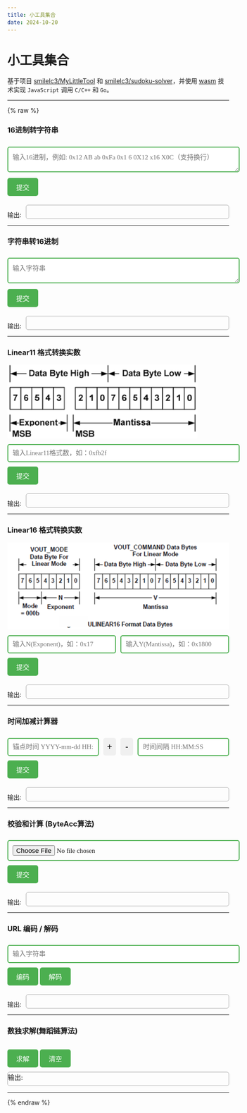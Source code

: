 ```yaml
---
title: 小工具集合
date: 2024-10-20
---
```


# 小工具集合

基于项目 [smilelc3/MyLittleTool](https://github.com/smilelc3/MyLittleTool) 和 [smilelc3/sudoku-solver](https://github.com/smilelc3/sudoku-solver)，并使用 [wasm](https://developer.mozilla.org/zh-CN/docs/WebAssembly/C_to_Wasm) 技术实现 `JavaScript` 调用 `C/C++` 和 `Go`。

---
{% raw %}
<div class="tool-section" id="Hex2Ascii">
    <h3>16进制转字符串</h3>
    <textarea placeholder="输入16进制，例如: 0x12 AB ab 0xFa 0x1 6 0X12 x16 X0C（支持换行）" id="inHexStr"></textarea>
    <button onclick="summit('Hex2Ascii', 'inHexStr', 'outAsciiStr')">提交</button>
    <div class="output-container">
        <span class="output-label">输出:</span>
        <div class="output" id="outAsciiStr"></div>
    </div>
</div>
<hr>
<div class="tool-section" id="Ascii2Hex">
    <h3>字符串转16进制</h3>
    <textarea placeholder="输入字符串" id="inAsciiStr"></textarea>
    <button onclick="summit('Ascii2Hex', 'inAsciiStr', 'outHexStr')">提交</button>
    <div class="output-container">
        <span class="output-label">输出:</span>
        <div class="output" id="outHexStr"></div>
    </div>
</div>
<hr>
<div class="tool-section" id="Linea11Trans">
    <h3>Linear11 格式转换实数</h3>
    <img src="https://raw.githubusercontent.com/smilelc3/blog/main/images/小工具集合/linear11.png" style="zoom:120%;"/>
    <input type="text" placeholder="输入Linear11格式数，如：0xfb2f" id="inLinear11" />
    <button onclick="summit('Linea11Trans', 'inLinear11', 'outRealForLinear11')">提交</button>
    <div class="output-container">
        <span class="output-label">输出:</span>
        <div class="output" id="outRealForLinear11"></div>
    </div>
</div>
<hr>
<div class="tool-section" id="Linea16Trans">
    <h3>Linear16 格式转换实数</h3>
    <img src="https://raw.githubusercontent.com/smilelc3/blog/main/images/小工具集合/linear16.png" style="zoom:50%;"/>
    <div class="input-container">
        <input type="text" placeholder="输入N(Exponent)，如：0x17" id="inLinear16Exp" />
        <input type="text" placeholder="输入Y(Mantissa)，如：0x1800" id="inLinear16Man" />
    </div>
    <button onclick="summit('Linea16Trans', 'inLinear16Exp', 'outRealForLinear16')">提交</button>
    <div class="output-container">
        <span class="output-label">输出:</span>
        <div class="output" id="outRealForLinear16"></div>
    </div>
</div>
<hr>
<div class="tool-section" id="DateTimeCalc">
    <h3>时间加减计算器</h3>
    <div class="input-container">
        <input type="text" placeholder="锚点时间 YYYY-mm-dd HH:MM:SS" id="anchorTime" />
        <button id="opAdd" class="add-button inactive" onclick="OptoggleButtons('opAdd')">+</button>
        <button id="opSub" class="sub-button inactive" onclick="OptoggleButtons('opSub')">-</button>
        <input type="text" placeholder="时间间隔 HH:MM:SS" id="durationTime" />
    </div>
    <button onclick="summit('DateTimeCalc', 'anchorTime', 'outCalcTime')">提交</button>
    <div class="output-container">
        <span class="output-label">输出:</span>
        <div class="output" id="outCalcTime"></div>
    </div>
</div>
<hr>
<div class="tool-section" id="ByteAccByMem">
    <h3>校验和计算 (ByteAcc算法)</h3>
    <input type="file" id="fileInput" />
    <button onclick="summit('ByteAcc', null, 'outByteAcc')">提交</button>
    <div class="output-container">
        <span class="output-label">输出:</span>
        <div class="output" id="outByteAcc"></div>
    </div>
</div>
<hr>
<div class="tool-section" id="UrlEncode">
    <h3>URL 编码 / 解码</h3>
    <input type="text" placeholder="输入字符串" id="inUrlStr" />
    <button onclick="summit('UrlEncode', 'inUrlStr', 'outUrlStr')">编码</button>
    <button onclick="summit('UrlDecode', 'inUrlStr', 'outUrlStr')">解码</button>
    <div class="output-container">
        <span class="output-label">输出:</span>
        <div class="output" id="outUrlStr"></div>
    </div>
</div>
<hr>
<div class="tool-section" id="sudoku">
    <h3>数独求解(舞蹈链算法)</h3>
    <table class="sudoku-table">
        <tbody id="sudoku-tbody">
        <!-- 动态生成的行和单元格将插入到这里 -->
        </tbody>
    </table>
    <button onclick="solveSudoku()">求解</button>
    <button onclick="clearSudoku()">清空</button>
    <div class="output" id="outSudoku">输出:</div>
</div>
<hr>
<script src="/js/MyLittleTool.js"></script>
<script>
    let C_Hex2Ascii, C_Ascii2Hex, C_Linear11Trans, C_Linear16Trans, C_ByteAccByMem, C_DateTimeCalc;
    // 等待 wasm 模块加载
    Module.onRuntimeInitialized = async () => {
        C_Hex2Ascii = Module.cwrap('C_Hex2Ascii', 'string', ['string']);
        C_Ascii2Hex = Module.cwrap('C_Ascii2Hex', 'string', ['string']);
        C_Linear11Trans = Module.cwrap('C_Linear11Trans', 'string', ['string']);
        C_Linear16Trans = Module.cwrap('C_Linear16Trans', 'string', ['string', 'string']);
        C_ByteAccByMem = Module.cwrap('C_ByteAccByMem', 'string', ['number', 'number']);
        C_DateTimeCalc = Module.cwrap('C_DateTimeCalc', 'string', ['string', 'string', 'string']);
        console.log("C/C++ Wasm loaded successfully");
    };
    // 调用 wasm 中导出的函数或自定义函数
    function summit(funcName, inputId, outputId) {
        let input;
        if (document.getElementById(inputId)) {
            input = document.getElementById(inputId).value;
        }
        let output;
        switch (funcName) {
            case 'Hex2Ascii':
                output = C_Hex2Ascii(input);
                break;
            case 'Ascii2Hex':
                output = C_Ascii2Hex(input);
                break;
            case 'Linea11Trans':
                output = C_Linear11Trans(input);
                break;
            case 'Linea16Trans':
                input2 = document.getElementById("inLinear16Man").value;
                output = C_Linear16Trans(input, input2);
                break;
            case 'DateTimeCalc':
                input2 = document.getElementById('opAdd').classList.contains('active') ? "+" : "-";
                input3 = document.getElementById("durationTime").value;
                output = C_DateTimeCalc(input, input2, input3);
                break;
            case 'ByteAcc':
                return doByteAcc(outputId);
            case 'UrlEncode':
                output = encodeURI(input);
                break;
            case 'UrlDecode':
                output = decodeURI(input);
                break;
        }
        updateOutput(outputId, output);
    }
    function updateOutput(outputId, output) {
        document.getElementById(outputId).innerText = `${output}`;
    }
    function doByteAcc(outputId) {
        const fileInput = document.getElementById('fileInput');
        if (fileInput.files.length === 0) {
            alert('请先选择一个文件');
            return;
        }
        const file = fileInput.files[0];
        if (file.size > 2147483648 / 2 * 0.9) {
            console.log("file size " + file.size + " is out of range")
            updateOutput(outputId, "文件过大");
            return;
        }
        reader = new FileReader();
        reader.onload = (event) => {
            updateOutput(outputId, "处理中");
            let arrayBuffer = event.target.result;
            let byteArray = new Uint8Array(arrayBuffer);
            const length = byteArray.length;
            // 分配内存并拷贝数据
            let buffer = Module._malloc(length);
            try {
                Module.HEAPU8.set(byteArray, buffer);
                byteArray = null;
                arrayBuffer = null;
                // 调用 C++ 函数打印字节
                const checksumByteAcc = C_ByteAccByMem(buffer, length);
                updateOutput(outputId, checksumByteAcc);
            } catch (error) {
                console.error("Error during C function call:", error);
                updateOutput(outputId, "处理出错");
            } finally { // 释放内存
                Module._free(buffer);
                buffer = null;
                byteArray = null;
                arrayBuffer = null;
                reader.onload = null; // 清理事件处理程序
                reader = null;
            }
        };
        reader.onprogress = (event) => {
            updateOutput(outputId, "处理中");
        }
        reader.readAsArrayBuffer(file);
    }
</script>
<script src="/js/wasm_exec.js"></script>
<script>
    let go;
    async function loadGoWasm() {
        go = new Go();
        const response = await fetch("/js/sudoku.wasm");
        const result = await WebAssembly.instantiateStreaming(response, go.importObject);
        go.run(result.instance);
    }
    loadGoWasm().then(() => {
        console.log("Go Wasm loaded successfully");
    }).catch(err => {
        console.error("Error loading Go Wasm:", err);
    });
    function solveSudoku() {
        const inputs = document.querySelectorAll('.sudoku-input'); // 获取所有输入框
        const matrix = [];
        inputs.forEach(input => {   // 将输入值转换为数字，如果为空则为 0
            matrix.push(input.value ? Number(input.value) : 0);
        });
        if (matrix.length != 81) {    // 确保数组长度为 81
            alert("输入不完整，请确保填写所有数字。");
            return;
        }
        const jsArray = Array.from(matrix);
        const ret = GO_sudoku(jsArray);
        if (ret.isSolved) {             // 填充表格
            inputs.forEach((input, index) => {
                input.value = ret.result[index]; // 填充结果数组
                document.getElementById('outSudoku').textContent = '输出: 耗时 ' + ret.timeMs + ' ms';
            });
        } else {
          document.getElementById('outSudoku').textContent = '该数独无解';
        }
    };
    function clearSudoku() {
        const inputs = document.querySelectorAll('.sudoku-input');
        inputs.forEach(input => {
            input.value = ''; // 清空输入框
            document.getElementById('outSudoku').textContent = '输出:';
        });
    };
</script>
<script>
    const tableBody = document.getElementById('sudoku-tbody');
    for (let i = 0; i < 9; i++) {
        const row = document.createElement('tr'); // 创建一行
        for (let j = 0; j < 9; j++) {
            const cell = document.createElement('td'); // 创建一个单元格
            const input = document.createElement('input'); // 创建输入框
            input.type = 'number'; // 设置输入框类型
            input.className = 'sudoku-input';
            input.min = 1; // 设置最小值
            input.max = 9; // 设置最大值
            input.addEventListener('input', function () {
                    // 将输入值限制为 1 到 9 的数字
                    if (this.value.length > 1) {
                        this.value = this.value.slice(0, 1); // 只保留第一个字符
                    }
                    const num = parseInt(this.value, 10);   // 必须满足1~9
                    if (num < 1 || num > 9 || isNaN(num)) {
                        this.value = ''; // 清空输入
                    }
                });
            cell.appendChild(input); // 将输入框添加到单元格
            row.appendChild(cell); // 将单元格添加到行
        }
        tableBody.appendChild(row); // 将行添加到表格主体
    }
    function validateInput(input) {
        const value = parseInt(input.value, 10);
        if (value < 1 || value > 9 || isNaN(value)) {
            input.value = ''; // 清空输入
        }
    }
</script>
<script>
    function OptoggleButtons(activeButton) {
        const opAddButton = document.getElementById('opAdd');
        const opSubButton = document.getElementById('opSub');

        if (activeButton === 'opAdd') {
            opAddButton.classList.add('active');
            opAddButton.classList.remove('inactive');
            opSubButton.classList.add('inactive');
            opSubButton.classList.remove('active');
        } else {
            opSubButton.classList.add('active');
            opSubButton.classList.remove('inactive');
            opAddButton.classList.add('inactive');
            opAddButton.classList.remove('active');
        }
    }
</script>
<style>
    .input-container {
        display: flex; /*flex; 属性将输入框放在同一行 */
        align-items: center;
        justify-content: center;
        gap: 10px; /* 输入框之间的间距 */
    }
    textarea, input[type="text"], input[type="file"] {
        width: 100%;
        padding: 10px;
        margin: 10px 0;
        border: 2px solid #4CAF50;
        border-radius: 5px;
        font-family: Consolas;
        font-size: 15px;
        resize: vertical;
    }
    button {
        padding: 10px 20px;
        background-color: #4CAF50;
        color: white;
        border: none;
        border-radius: 5px;
        cursor: pointer;
        font-size: 15px;
    }
    .add-button, .sub-button {
        padding: 0px 0px;
        width: 80px;
        height: 40px;
        font-size: 20px;
        transition: background-color 0.3s;
    }
    .add-button.active {
        background-color: #007BFF; /* 高亮颜色 */
        color: white;
    }
    .add-button.inactive {
        background-color: #f0f0f0; /* 低亮颜色 */
        color: black;
    }
    .sub-button.active {
        background-color: #FF5733; /* 高亮颜色 */
        color: white;
    }
    .sub-button.inactive {
        background-color: #f0f0f0; /* 低亮颜色 */
        color: black;
    }
    button:hover {
        background-color: #45a049;
    }
    .output-container {
        display: flex; /* 使用 Flexbox 布局 */
        align-items: flex-end;
        margin-top: 10px;
    }
    .output-label {
        margin-right: 10px;
    }
    .output {
        margin-top: 10px;
        font-family: Consolas;
        font-size: 15px;
        border: 1px solid #aaa;
        min-height: 30px;
        border-radius: 5px;
        flex: 1; /* 使输出框占满剩余的空间 */
    }
    .sudoku-table {
        width: auto;
        td {
            width: 30px;
            height: 30px;
            border: 1px solid #45a049;
            text-align: center;
            vertical-align: middle;
            position: relative; /* 为了绝对定位标签 */
            padding: 10px;
            background-color: #f9f9f9;
        }
        .sudoku-input {
        border: none;
        text-align: center;
        font-size: 22px;
        box-sizing: border-box;
        padding: 0;
        margin: 0;
        outline: none;
        color: #333; /* 输入框中数字的颜色 */
        background-color: #f9f9f9;
        }
        /* 隐藏数字输入框的上下箭头 */
        input[type="number"]::-webkit-inner-spin-button,
        input[type="number"]::-webkit-outer-spin-button {
            -webkit-appearance: none;
            margin: 0;
        }
        td:first-child {
            border-left: 2px solid #4CAF50; /* 左边框加粗 */
        }
        td:nth-child(3n) {
            border-right: 2px solid #4CAF50; /* 右边框加粗 */
        }
        tr:first-child td {
            border-top: 2px solid #4CAF50; /* 上边框加粗 */
        }
        tr:nth-child(3n) td {
            border-bottom: 2px solid #4CAF50; /* 下边框加粗 */
        }
    }
</style>
{% endraw %}
